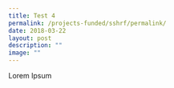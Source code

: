 ```yaml
---
title: Test 4
permalink: /projects-funded/sshrf/permalink/
date: 2018-03-22
layout: post
description: ""
image: ""
---
```

Lorem Ipsum